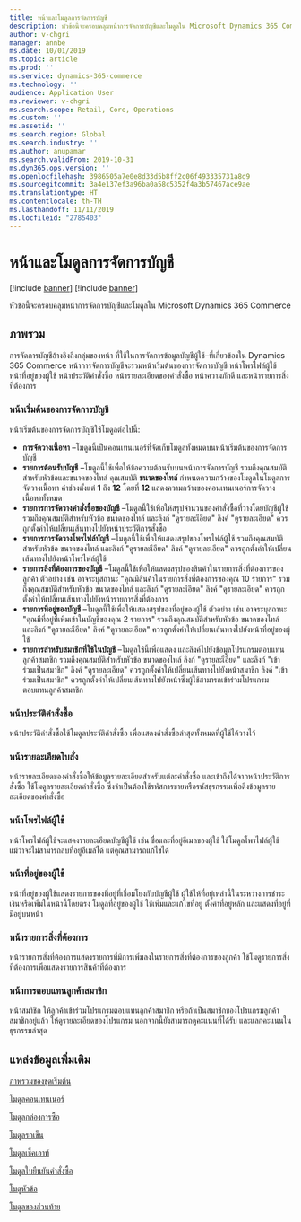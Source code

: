```yaml
---
title: หน้าและโมดูลการจัดการบัญชี
description: หัวข้อนี้จะครอบคลุมหน้าการจัดการบัญชีและโมดูลใน Microsoft Dynamics 365 Commerce
author: v-chgri
manager: annbe
ms.date: 10/01/2019
ms.topic: article
ms.prod: ''
ms.service: dynamics-365-commerce
ms.technology: ''
audience: Application User
ms.reviewer: v-chgri
ms.search.scope: Retail, Core, Operations
ms.custom: ''
ms.assetid: ''
ms.search.region: Global
ms.search.industry: ''
ms.author: anupamar
ms.search.validFrom: 2019-10-31
ms.dyn365.ops.version: ''
ms.openlocfilehash: 3986505a7e0e8d33d5b8ff2c06f493335731a8d9
ms.sourcegitcommit: 3a4e137ef3a96ba0a58c5352f4a3b57467ace9ae
ms.translationtype: HT
ms.contentlocale: th-TH
ms.lasthandoff: 11/11/2019
ms.locfileid: "2785403"
---
```

# <a name="account-management-pages-and-modules"></a>หน้าและโมดูลการจัดการบัญชี

[!include [banner](includes/preview-banner.md)]
[!include [banner](includes/banner.md)]

หัวข้อนี้จะครอบคลุมหน้าการจัดการบัญชีและโมดูลใน Microsoft Dynamics 365 Commerce

## <a name="overview"></a>ภาพรวม

การจัดการบัญชีอ้างอิงถึงกลุ่มของหน้า ที่ใช้ในการจัดการข้อมูลบัญชีผู้ใช้–ที่เกี่ยวข้องใน Dynamics 365 Commerce หน้าการจัดการบัญชีจะรวมหน้าเริ่มต้นของการจัดการบัญชี หน้าโพรไฟล์ผู้ใช้ หน้าที่อยู่ของผู้ใช้ หน้าประวัติคำสั่งซื้อ หน้ารายละเอียดของคำสั่งซื้อ หน้าความภักดี และหน้ารายการสิ่งที่ต้องการ

### <a name="account-management-landing-page"></a>หน้าเริ่มต้นของการจัดการบัญชี

หน้าเริ่มต้นของการจัดการบัญชีใช้โมดูลต่อไปนี้:

- **การจัดวางเนื้อหา** –โมดูลนี้เป็นคอนเทนเนอร์ที่จัดเก็บโมดูลทั้งหมดบนหน้าเริ่มต้นของการจัดการบัญชี
- **รายการต้อนรับบัญชี** –โมดูลนี้ใช้เพื่อให้ข้อความต้อนรับบนหน้าการจัดการบัญชี รวมถึงคุณสมบัติสำหรับหัวข้อและขนาดของไทล์ คุณสมบัติ **ขนาดของไทล์** กำหนดความกว้างของโมดูลในโมดูลการจัดวางเนื้อหา ค่าช่วงตั้งแต่ **1** ถึง **12** โดยที่ **12** แสดงความกว้างของคอนเทนเนอร์การจัดวางเนื้อหาทั้งหมด
- **รายการการจัดวางคำสั่งซื้อของบัญชี** –โมดูลนี้ใช้เพื่อให้สรุปจำนวนของคำสั่งซื้อที่วางโดยบัญชีผู้ใช้ รวมถึงคุณสมบัติสำหรับหัวข้อ ขนาดของไทล์ และลิงก์ "ดูรายละเีอียด" ลิงค์ "ดูรายละเอียด" ควรถูกตั้งค่าให้เปลี่ยนเส้นทางไปยังหน้าประวัติการสั่งซื้อ
- **รายการการจัดวางโพรไฟล์บัญชี** –โมดูลนี้ใช้เพื่อให้แสดงสรุปของโพรไฟล์ผู้ใช้ รวมถึงคุณสมบัติสำหรับหัวข้อ ขนาดของไทล์ และลิงก์ "ดูรายละเีอียด" ลิงค์ "ดูรายละเอียด" ควรถูกตั้งค่าให้เปลี่ยนเส้นทางไปยังหน้าโพรไฟล์ผู้ใช้
- **รายการสิ่งที่ต้องการของบัญชี** –โมดูลนี้ใช้เพื่อให้แสดงสรุปของสินค้าในรายการสิ่งที่ต้องการของลูกค้า ตัวอย่าง เช่น อาจระบุสถานะ "คุณมีสินค้าในรายการสิ่งที่ต้องการของคุณ 10 รายการ" รวมถึงคุณสมบัติสำหรับหัวข้อ ขนาดของไทล์ และลิงก์ "ดูรายละเีอียด" ลิงค์ "ดูรายละเอียด" ควรถูกตั้งค่าให้เปลี่ยนเส้นทางไปยังหน้ารายการสิ่งที่ต้องการ
- **รายการที่อยู่ของบัญชี** –โมดูลนี้ใช้เพื่อให้แสดงสรุปของที่อยู่ของผู้ใช้ ตัวอย่าง เช่น อาจระบุสถานะ "คุณมีที่อยู่ที่เพิ่มเข้าในบัญชีของคุณ 2 รายการ" รวมถึงคุณสมบัติสำหรับหัวข้อ ขนาดของไทล์ และลิงก์ "ดูรายละเีอียด" ลิงค์ "ดูรายละเอียด" ควรถูกตั้งค่าให้เปลี่ยนเส้นทางไปยังหน้าที่อยู่ของผู้ใช้
- **รายการสำหรับสมาชิกที่ใช้ในบัญชี** –โมดูลใช้นี้เพื่อแสดง และลิงค์ไปยังข้อมูลโปรแกรมตอบแทนลูกค้าสมาชิก รวมถึงคุณสมบัติสำหรับหัวข้อ ขนาดของไทล์ ลิงก์ "ดูรายละเีอียด" และลิงก์ "เข้าร่วมเป็นสมาชิก" ลิงค์ "ดูรายละเอียด" ควรถูกตั้งค่าให้เปลี่ยนเส้นทางไปยังหน้าสมาชิก ลิงค์ "เข้าร่วมเป็นสมาชิก" ควรถูกตั้งค่าให้เปลี่ยนเส้นทางไปยังหน้าซึ่งผู้ใช้สามารถเข้าร่วมโปรแกรมตอบแทนลูกค้าสมาชิก

### <a name="order-history-page"></a>หน้าประวัติคำสั่งซื้อ

หน้าประวัติคำสั่งซื้อใช้โมดูลประวัติคำสั่งซื้อ เพื่อแสดงคำสั่งซื้อล่าสุดทั้งหมดที่ผู้ใช้ได้วางไว้

### <a name="order-details-page"></a>หน้ารายละเอียดใบสั่ง

หน้ารายละเอียดของคำสั่งซื้อให้ข้อมูลรายละเอียดสำหรับแต่ละคำสั่งซื้อ และเข้าถึงได้จากหน้าประวัติการสั่งซื้อ ใช้โมดูลรายละเอียดคำสั่งซื้อ ซึ่งจำเป็นต้องใช้รหัสการขายหรือรหัสธุรกรรมเพื่อดึงข้อมูลรายละเอียดของคำสั่งซื้อ

### <a name="user-profile-page"></a>หน้าโพรไฟล์ผู้ใช้

หน้าโพรไฟล์ผู้ใช้จะแสดงรายละเอียดบัญชีผู้ใช้ เช่น ชื่อและที่อยู่อีเมลของผู้ใช้ ใช้โมดูลโพรไฟล์ผู้ใช้ แม้ว่าจะไม่สามารถลบที่อยู่อีเมล์ได้ แต่คุณสามารถแก้ไขได้

### <a name="user-address-page"></a>หน้าที่อยู่ของผู้ใช้

หน้าที่อยู่ของผู้ใช้แสดงรายการของที่อยู่ที่เชื่อมโยงกับบัญชีผู้ใช้ ผู้ใช้ให้ที่อยู่เหล่านี้ในระหว่างการชำระเงินหรือเพิ่มในหน้านี้โดยตรง โมดูลที่อยู่ของผู้ใช้ ใช้เพิ่มและแก้ไขที่อยู่ ตั้งค่าที่อยู่หลัก และแสดงที่อยู่ที่มีอยู่บนหน้า

### <a name="wish-list-page"></a>หน้ารายการสิ่งที่ต้องการ

หน้ารายการสิ่งที่ต้องการแสดงรายการที่มีการเพิ่มลงในรายการสิ่งที่ต้องการของลูกค้า ใช้โมดูรายการสิ่งที่ต้องการเพื่อแสดงรายการสินค้าที่ต้องการ

### <a name="loyalty-page"></a>หน้าการตอบแทนลูกค้าสมาชิก

หน้าสมาิชิก ให้ลูกค้าเข้าร่วมโปรแกรมตอบแทนลูกค้าสมาชิก หรือถ้าเป็นสมาชิกของโปรแกรมลูกค้าสมาชิกอยู่แล้ว ให้ดูรายละเอียดของโปรแกรม นอกจากนี้ยังสามารถดูคะแนนที่ได้รับ และแลกคะแนนในธุรกรรมล่าสุด

## <a name="additional-resources"></a>แหล่งข้อมูลเพิ่มเติม

[ภาพรวมของชุดเริ่มต้น](starter-kit-overview.md)

[โมดูลคอนเทนเนอร์](add-container-module.md)

[โมดูลกล่องการซื้อ](add-buy-box.md)

[โมดูลรถเข็น](add-cart-module.md)

[โมดูลเช็คเอาท์](add-checkout-module.md)

[โมดูลใบยืนยันคำสั่งซื้อ](order-confirmation-module.md)

[โมดูหัวข้อ](author-header-module.md)

[โมดูลของส่วนท้าย](author-footer-module.md)
